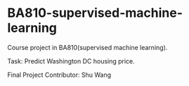 # BA810-supervised-machine-learning
Course project in BA810(supervised machine learning).

Task: Predict Washington DC housing price.

Final Project Contributor: Shu Wang
